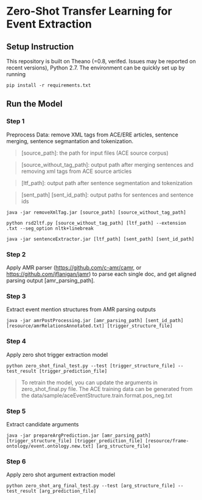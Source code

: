 # Zero-Shot Transfer Learning for Event Extraction
## Setup Instruction
This repository is built on Theano (=0.8, verifed. Issues may be reported on recent versions), Python 2.7. The environment can be quickly set up by running 
```
pip install -r requirements.txt
```

## Run the Model

### Step 1
Preprocess Data: remove XML tags from ACE/ERE articles, sentence merging, sentence segmantation and tokenization.

 > [source_path]: the path for input files (ACE source corpus)
 
 > [source_without_tag_path]: output path after merging sentences and removing xml tags from ACE source articles
 
 > [ltf_path]: output path after sentence segmentation and tokenization
 
 > [sent_path] [sent_id_path]: output paths for sentences and sentence ids  


```
java -jar removeXmlTag.jar [source_path] [source_without_tag_path]
```
```
python rsd2ltf.py [source_without_tag_path] [ltf_path] --extension .txt --seg_option nltk+linebreak
```
```
java -jar sentenceExtractor.jar [ltf_path] [sent_path] [sent_id_path]
```

### Step 2
Apply AMR parser (https://github.com/c-amr/camr, or https://github.com/jflanigan/jamr) to parse each single doc, and get aligned parsing output [amr_parsing_path].

### Step 3
Extract event mention structures from AMR parsing outputs
```
java -jar amrPostProcessing.jar [amr_parsing_path] [sent_id_path] [resource/amrRelationsAnnotated.txt] [trigger_structure_file]
```

### Step 4
Apply zero shot trigger extraction model
```
python zero_shot_final_test.py --test [trigger_structure_file] --test_result [trigger_prediction_file]
```
> To retrain the model, you can update the arguments in zero_shot_final.py file. The ACE training data can be generated from the data/sample/aceEventStructure.train.format.pos_neg.txt

### Step 5
Extract candidate arguments
```
java -jar prepareArgPrediction.jar [amr_parsing_path] [trigger_structure_file] [trigger_prediction_file] [resource/frame-ontology/event.ontology.new.txt] [arg_structure_file]
```

### Step 6
Apply zero shot argument extraction model
```
python zero_shot_arg_final_test.py --test [arg_structure_file] --test_result [arg_prediction_file]
```
